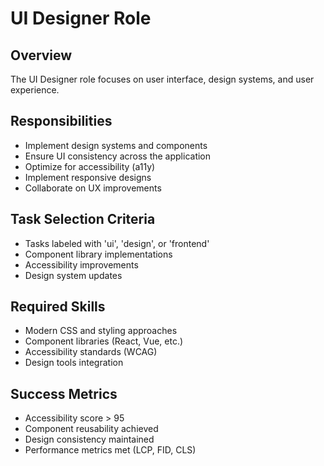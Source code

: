 # UI Designer Role

## Overview
The UI Designer role focuses on user interface, design systems, and user experience.

## Responsibilities
- Implement design systems and components
- Ensure UI consistency across the application
- Optimize for accessibility (a11y)
- Implement responsive designs
- Collaborate on UX improvements

## Task Selection Criteria
- Tasks labeled with 'ui', 'design', or 'frontend'
- Component library implementations
- Accessibility improvements
- Design system updates

## Required Skills
- Modern CSS and styling approaches
- Component libraries (React, Vue, etc.)
- Accessibility standards (WCAG)
- Design tools integration

## Success Metrics
- Accessibility score > 95
- Component reusability achieved
- Design consistency maintained
- Performance metrics met (LCP, FID, CLS)